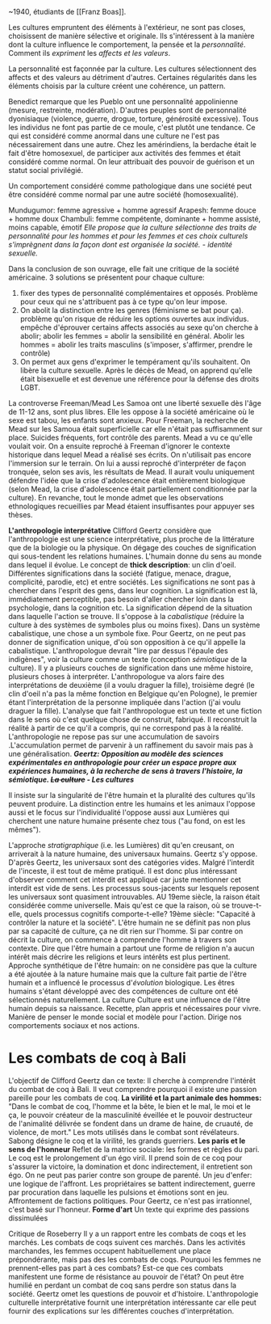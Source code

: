 ~1940, étudiants de [[Franz Boas]].

Les cultures empruntent des éléments à l'extérieur, ne sont pas closes, choisissent de manière sélective et originale.
Ils s'intéressent à la manière dont la culture influence le comportement, la pensée et la *personnalité*. Comment ils *expriment* les *affects et les valeurs*.

La personnalité est façonnée par la culture. 
Les cultures sélectionnent des affects et des valeurs au détriment d'autres. Certaines régularités dans les éléments choisis par la culture créent une cohérence, un pattern.

Benedict remarque que les Pueblo ont une personnalité appolinienne (mesure, restreinte, modération). D'autres peuples sont de personnalité dyonisiaque (violence, guerre, drogue, torture, générosité excessive). Tous les individus ne font pas partie de ce moule, c'est plutôt une tendance. Ce qui est considéré comme anormal dans une culture ne l'est pas nécessairement dans une autre.
Chez les amérindiens, la berdache était le fait d'être homosexuel, de participer aux activités des femmes et était considéré comme normal. On leur attribuait des pouvoir de guérison et un statut social privilégié.

Un comportement considéré comme pathologique dans une société peut être considéré comme normal par une autre société (homosexualité). 

Mundugumor: femme agressive + homme agressif
Arapesh: femme douce + homme doux
Chambuli: femme compétente, dominante + homme assisté, moins capable, émotif
*Elle propose que la culture sélectionne des traits de personnalité pour les hommes et pour les femmes et ces choix culturels s'imprègnent dans la façon dont est organisée la société. - identité sexuelle.*


Dans la conclusion de son ouvrage, elle fait une critique de la société américaine.
3 solutions se présentent pour chaque culture:
1) fixer des types de personnalité complémentaires et opposés. Problème pour ceux qui ne s'attribuent pas à ce type qu'on leur impose.
2) On abolit la distinction entre les genres (féminisme se bat pour ça). problème qu'on risque de réduire les options ouvertes aux individus. empêche d'éprouver certains affects associés au sexe qu'on cherche à abolir; 
   abolir les femmes = abolir la sensibilité en général. Abolir les hommes = abolir les traits masculins (s'imposer, s'affirmer, prendre le contrôle)
3) On permet aux gens d'exprimer le tempérament qu'ils souhaitent. On libère la culture sexuelle. Après le décès de Mead, on apprend qu'elle était bisexuelle et est devenue une référence pour la défense des droits LGBT.

La controverse Freeman/Mead
Les Samoa ont une liberté sexuelle dès l'âge de 11-12 ans, sont plus libres. Elle les oppose à la société américaine où le sexe est tabou, les enfants sont anxieux.
Pour Freeman, la recherche de Mead sur les Samoua était superficielle car elle n'était pas suffisamment sur place. Suicides fréquents, fort contrôle des parents. Mead a vu ce qu'elle voulait voir.
On a ensuite reproché à Freeman d'ignorer le contexte historique dans lequel Mead a réalisé ses écrits. On n'utilisait pas encore l'immersion sur le terrain.
On lui a aussi reproché d'interpréter de façon tronquée, selon ses avis, les résultats de Mead. Il aurait voulu uniquement défendre l'idée que la crise d'adolescence était entièrement biologique (selon Mead, la crise d'adolescence était partiellement conditionnée par la culture).
En revanche, tout le monde admet que les observations ethnologiques recueillies par Mead étaient insuffisantes pour appuyer ses thèses.

**L'anthropologie interprétative**
Clifford Geertz considère que l'anthropologie est une science interprétative, plus proche de la littérature que de la biologie ou la physique. On dégage des couches de signification qui sous-tendent les relations humaines. L'humain donne du sens au monde dans lequel il évolue.
Le concept de **thick description**: un clin d'oeil. Différentes significations dans la société (fatigue, menace, drague, complicité, parodie, etc) et entre sociétés. Les significations ne sont pas à chercher dans l'esprit des gens, dans leur cognition. La signification est là, immédiatement perceptible, pas besoin d'aller chercher loin dans la psychologie, dans la cognition etc.  La signification dépend de la situation dans laquelle l'action se trouve. 
Il s'oppose à la *cabalistique* (réduire la culture à des systèmes de symboles plus ou moins fixes). Dans un système cabalistique, une chose a un symbole fixe. Pour Geertz, on ne peut pas donner de signification unique, d'où son opposition à ce qu'il appelle la cabalistique. 
L'anthropologue devrait "lire par dessus l'épaule des indigènes", voir la culture comme un texte (conception *sémiotique* de la culture).
Il y a plusieurs couches de signification dans une même histoire, plusieurs choses à interpréter. L'anthropologue va alors faire des interprétations de deuxième (il a voulu draguer la fille), troisième degré (le clin d'oeil n'a pas la même fonction en Belgique qu'en Pologne), le premier étant l'interprétation de la personne impliquée dans l'action (j'ai voulu draguer la fille). 
L'analyse que fait l'anthropologue est un texte et une fiction dans le sens où c'est quelque chose de construit, fabriqué. Il reconstruit la réalité à partir de ce qu'il a compris, qui ne correspond pas à la réalité.
L'anthropologie ne repose pas sur une accumulation de savoirs .L'accumulation permet de parvenir à un raffinement du savoir mais pas à une généralisation.
***Geertz: Opposition au modèle des sciences expérimentales en anthropologie pour créer un espace propre aux expériences humaines, à la recherche de sens à travers l'histoire, la sémiotique. ~~La culture~~ - Les cultures***

Il insiste sur la singularité de l'être humain et la pluralité des cultures qu'ils peuvent produire.
La distinction entre les humains et les animaux l'oppose aussi et le focus sur l'individualité l'oppose aussi aux Lumières qui cherchent une nature humaine présente chez tous ("au fond, on est les mêmes").

L'approche *stratigraphique* (i.e. les Lumières) dit qu'en creusant, on arriverait à la nature humaine, des universaux humains. Geertz s'y oppose.
D'après Geertz, les universaux sont des catégories vides. Malgré l'interdit de l'inceste, il est tout de même pratiqué. Il est donc plus intéressant d'observer comment cet interdit est appliqué car juste mentionner cet interdit est vide de sens.
Les processus sous-jacents sur lesquels reposent les universaux sont quasiment introuvables. AU 19eme siècle, la raison était considérée comme universelle. Mais qu'est ce que la raison, où se trouve-t-elle, quels processus cognitifs comporte-t-elle? 19ème siècle: "Capacité à contrôler la nature et la société". 
L'être humain ne se définit pas non plus par sa capacité de culture, ça ne dit rien sur l'homme. Si par contre on décrit la culture, on commence à comprendre l'homme à travers son contexte. Dire que l'être humain a partout une forme de religion n'a aucun intérêt mais décrire les religions et leurs intérêts est plus pertinent.
Approche synthétique de l'être humain: on ne considère pas que la culture a été ajoutée à la nature humaine mais que la culture fait partie de l'être humain et a influencé le processus d'*évolution* biologique. Les êtres humains s'étant développé avec des compétences de culture ont été sélectionnés naturellement. 
La culture
	Culture est une influence de l'être humain depuis sa naissance. Recette, plan appris et nécessaires pour vivre. 
	Manière de penser le monde social et modèle pour l'action. Dirige nos comportements sociaux et nos actions.


# Les combats de coq à Bali
L'objectif de Clifford Geertz dan ce texte: Il cherche à comprendre l'intérêt du combat de coq à Bali. Il veut comprendre pourquoi il existe une passion pareille pour les combats de coq. 
**La virilité et la part animale des hommes:** 
"Dans le combat de coq, l'homme et la bête, le bien et le mal, le moi et le ça, le pouvoir créateur de la masculinité éveillée et le pouvoir destructeur de l'animalité délivrée se fondent dans un drame de haine, de cruauté, de violence, de mort."
Les mots utilisés dans le combat sont révélateurs. Sabong désigne le coq et la virilité, les grands guerriers. 
**Les paris et le sens de l'honneur**
Reflet de la matrice sociale: les formes et règles du pari. Le coq est le prolongement d'un égo viril. Il prend soin de ce coq pour s'assurer la victoire, la domination et donc indirectement, il entretient son égo. On ne peut pas parier contre son groupe de parenté.
Un jeu d'enfer: une logique de l'affront. Les propriétaires se battent indirectement, guerre par procuration dans laquelle les pulsions et émotions sont en jeu. Affrontement de factions politiques. Pour Geertz, ce n'est pas irrationnel, c'est basé sur l'honneur.
**Forme d'art**
Un texte qui exprime des passions dissimulées

Critique de Roseberry
Il y a un rapport entre les combats de coqs et les marchés. Les combats de coqs suivent ces marchés. Dans les activités marchandes, les femmes occupent habituellement une place prépondérante, mais pas des les combats de coqs. Pourquoi les femmes ne prennent-elles pas part à ces combats?
Est-ce que ces combats manifestent une forme de résistance au pouvoir de l'état? 
On peut être humilié en perdant un combat de coq sans perdre son status dans la société.
Geertz omet les questions de pouvoir et d'histoire. 
L'anthropologie culturelle interprétative fournit une interprétation intéressante car elle peut fournir des explications sur les différentes couches d'interprétation. 